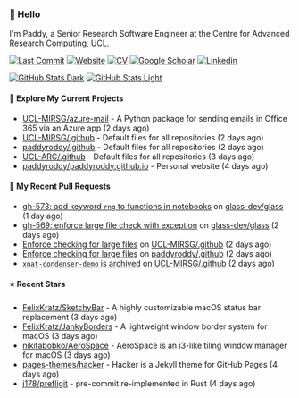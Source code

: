 ### 👋 Hello

I'm Paddy, a Senior Research Software Engineer at the Centre for Advanced
Research Computing, UCL.

[![Last Commit](https://img.shields.io/github/last-commit/paddyroddy/paddyroddy/main?label=updated)](https://github.com/paddyroddy)
[![Website](https://img.shields.io/badge/GitHub%20Pages-222?logo=githubpages&logoColor=fff&style=for-the-badge&style=flat)](https://paddyroddy.github.io)
[![CV](https://img.shields.io/badge/CV-PDF-pink.svg)](https://paddyroddy.github.io/cv)
[![Google Scholar](https://img.shields.io/badge/Google%20Scholar-4285F4?logo=googlescholar&logoColor=fff&style=for-the-badge&style=flat)](https://scholar.google.com/citations?user=OFigHUwAAAAJ)
[![Linkedin](https://img.shields.io/badge/LinkedIn-0A66C2?logo=linkedin&logoColor=fff&style=for-the-badge&style=flat)](https://www.linkedin.com/in/patrickjamesroddy)

[![GitHub Stats Dark](https://github-readme-stats-paddyroddy.vercel.app/api?username=paddyroddy&disable_animations=true&hide_border=true&hide_title=true&include_all_commits=true&rank_icon=github&show=prs_merged,reviews&show_icons=true&theme=tokyonight)](https://github.com/paddyroddy/paddyroddy#gh-dark-mode-only)
[![GitHub Stats Light](https://github-readme-stats-paddyroddy.vercel.app/api?username=paddyroddy&disable_animations=true&hide_border=true&hide_title=true&include_all_commits=true&rank_icon=github&show=prs_merged,reviews&show_icons=true&theme=default)](https://github.com/paddyroddy/paddyroddy#gh-light-mode-only)

#### 👷 Explore My Current Projects

- [UCL-MIRSG/azure-mail](https://github.com/UCL-MIRSG/azure-mail) - A Python package for sending emails in Office 365 via an Azure app
  (2 days ago)
- [UCL-MIRSG/.github](https://github.com/UCL-MIRSG/.github) - Default files for all repositories
  (2 days ago)
- [paddyroddy/.github](https://github.com/paddyroddy/.github) - Default files for all repositories
  (2 days ago)
- [UCL-ARC/.github](https://github.com/UCL-ARC/.github) - Default files for all repositories
  (3 days ago)
- [paddyroddy/paddyroddy.github.io](https://github.com/paddyroddy/paddyroddy.github.io) - Personal website
  (4 days ago)

#### 🔨 My Recent Pull Requests

- [gh-573: add keyword `rng` to functions in notebooks](https://github.com/glass-dev/glass/pull/574) on [glass-dev/glass](https://github.com/glass-dev/glass)
  (1 day ago)
- [gh-569: enforce large file check with exception](https://github.com/glass-dev/glass/pull/570) on [glass-dev/glass](https://github.com/glass-dev/glass)
  (2 days ago)
- [Enforce checking for large files](https://github.com/UCL-MIRSG/.github/pull/171) on [UCL-MIRSG/.github](https://github.com/UCL-MIRSG/.github)
  (2 days ago)
- [Enforce checking for large files](https://github.com/paddyroddy/.github/pull/285) on [paddyroddy/.github](https://github.com/paddyroddy/.github)
  (2 days ago)
- [`xnat-condenser-demo` is archived](https://github.com/UCL-MIRSG/.github/pull/170) on [UCL-MIRSG/.github](https://github.com/UCL-MIRSG/.github)
  (2 days ago)

#### ⭐ Recent Stars

- [FelixKratz/SketchyBar](https://github.com/FelixKratz/SketchyBar) - A highly customizable macOS status bar replacement
  (3 days ago)
- [FelixKratz/JankyBorders](https://github.com/FelixKratz/JankyBorders) - A lightweight window border system for macOS
  (3 days ago)
- [nikitabobko/AeroSpace](https://github.com/nikitabobko/AeroSpace) - AeroSpace is an i3-like tiling window manager for macOS
  (3 days ago)
- [pages-themes/hacker](https://github.com/pages-themes/hacker) - Hacker is a Jekyll theme for GitHub Pages
  (4 days ago)
- [j178/prefligit](https://github.com/j178/prefligit) - pre-commit re-implemented in Rust
  (4 days ago)
